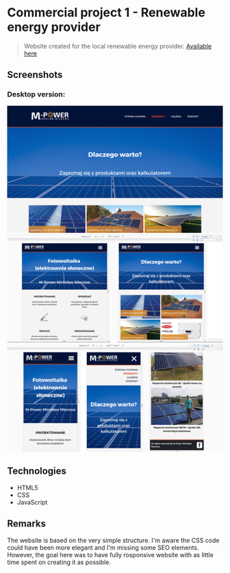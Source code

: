 # Commercial project 1 - Renewable energy provider
> Website created for the local renewable energy provider. [Available here](http://www.m-power-fotowoltaika.pl)

## Screenshots
### Desktop version:
![Website_screenshot](img/screen1.jpg)
![Website_screenshot_tablet](img/screen2.jpg)
![Website_screenshot_mobile](img/screen3.jpg)

## Technologies
* HTML5
* CSS
* JavaScript

## Remarks
The website is based on the very simple structure. I'm aware the CSS code could have been more elegant and I'm missing some SEO elements. However, the goal here was to have fully rosponsive website with as little time spent on creating it as possible.
